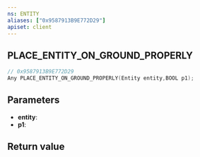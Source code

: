 ```yaml
---
ns: ENTITY
aliases: ["0x9587913B9E772D29"]
apiset: client
---
```

## PLACE_ENTITY_ON_GROUND_PROPERLY

```c
// 0x9587913B9E772D29
Any PLACE_ENTITY_ON_GROUND_PROPERLY(Entity entity,BOOL p1);
```


## Parameters
* **entity**:
* **p1**:

## Return value

